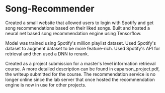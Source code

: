 # Song-Recommender
Created a small website that allowed users to login with Spotify and get song recommendations based on their liked songs.
Built and hosted a neural net based song recommendation engine using Tensorflow.

Model was trained using Spotify's million playlist dataset.
Used Spotify's dataset to augment dataset to be more feature-rich.
Used Spotify's API for retrieval and then used a DNN to rerank.

Created as a project submission for a master's level information retrieval course.
A more detailed description can be found in caparson_project.pdf, the writeup submitted for the course.
The recommendation service is no longer online since the lab server that once hosted the recommendation engine is now in use for other projects.
